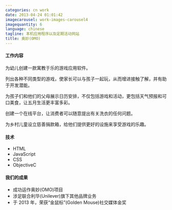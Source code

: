 ```yaml
---
categories: cn work
date: 2013-04-24 01:01:42
imagecarousel: work-images-carousel4
imagequantity: 6
language: chinese
tagline: 本机应用程序以及定期活动网站
title: 奥妙(OMO)
---
```


#### 工作内容
为幼儿创建一款寓教于乐的游戏应用软件。

列出各种不同类型的游戏，使家长可以与孩子一起玩，从而增进接触了解，并有助于开发潜能。

为孩子们和他们的父母展示日历安排，不仅包括游戏和活动，更包括天气预报和可口美食，让五月生活更丰富多彩。

创建一个在线平台，让消费者可以随意提出有关洗衣的任何问题。

为乡村儿童设立慈善捐款箱，给他们提供更好的设施来享受游戏的乐趣。

#### 技术
* HTML
* JavaScript
* CSS
* ObjectiveC

#### 我们的成果
* 成功运作奥妙(OMO)项目
* 涉足联合利华(Unilever)旗下其他品牌业务
* 于 2013 年，荣获“金鼠标”(Golden Mouse)社交媒体金奖